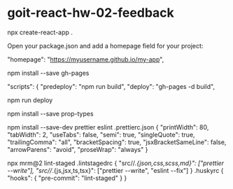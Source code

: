 # goit-react-hw-02-feedback
npx create-react-app .

Open your package.json and add a homepage field for your project:

"homepage": "https://myusername.github.io/my-app",

npm install --save gh-pages

"scripts": { "predeploy": "npm run build", "deploy": "gh-pages -d build",

npm run deploy

npm install --save prop-types

npm install --save-dev prettier eslint .prettierc.json { "printWidth": 80, "tabWidth": 2, "useTabs": false, "semi": true, "singleQuote": true, "trailingComma": "all", "bracketSpacing": true, "jsxBracketSameLine": false, "arrowParens": "avoid", "proseWrap": "always" }

npx mrm@2 lint-staged .lintstagedrc { "src//*.{json,css,scss,md}": ["prettier --write"], "src//*.{js,jsx,ts,tsx}": ["prettier --write", "eslint --fix"] } .huskyrc { "hooks": { "pre-commit": "lint-staged" } }